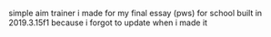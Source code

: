 simple aim trainer i made for my final essay (pws) for school
built in 2019.3.15f1 because i forgot to update when i made it
